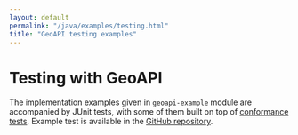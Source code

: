 ```yaml
---
layout: default
permalink: "/java/examples/testing.html"
title: "GeoAPI testing examples"
---
```


# Testing with GeoAPI

The implementation examples given in `geoapi-example` module are accompanied by JUnit tests,
with some of them built on top of [conformance tests](../../conformance/index.html).
Example test is available in the
[GitHub repository](https://github.com/opengeospatial/geoapi/tree/master/geoapi-examples/src/test/java/org/opengis/example).
